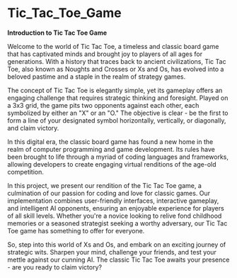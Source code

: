 # Tic_Tac_Toe_Game

**Introduction to Tic Tac Toe Game**

Welcome to the world of Tic Tac Toe, a timeless and classic board game that has captivated minds and brought joy to players of all ages for generations. With a history that traces back to ancient civilizations, Tic Tac Toe, also known as Noughts and Crosses or Xs and Os, has evolved into a beloved pastime and a staple in the realm of strategy games.

The concept of Tic Tac Toe is elegantly simple, yet its gameplay offers an engaging challenge that requires strategic thinking and foresight. Played on a 3x3 grid, the game pits two opponents against each other, each symbolized by either an "X" or an "O." The objective is clear - be the first to form a line of your designated symbol horizontally, vertically, or diagonally, and claim victory.

In this digital era, the classic board game has found a new home in the realm of computer programming and game development. Its rules have been brought to life through a myriad of coding languages and frameworks, allowing developers to create engaging virtual renditions of the age-old competition.

In this project, we present our rendition of the Tic Tac Toe game, a culmination of our passion for coding and love for classic games. Our implementation combines user-friendly interfaces, interactive gameplay, and intelligent AI opponents, ensuring an enjoyable experience for players of all skill levels. Whether you're a novice looking to relive fond childhood memories or a seasoned strategist seeking a worthy adversary, our Tic Tac Toe game has something to offer for everyone.

So, step into this world of Xs and Os, and embark on an exciting journey of strategic wits. Sharpen your mind, challenge your friends, and test your mettle against our cunning AI. The classic Tic Tac Toe awaits your presence - are you ready to claim victory?

